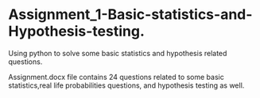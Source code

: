 # Assignment_1-Basic-statistics-and-Hypothesis-testing.
Using python to solve some basic statistics and hypothesis related questions.


Assignment.docx file contains 24 questions related to some basic statistics,real life probabilities questions, and hypothesis testing as well.
